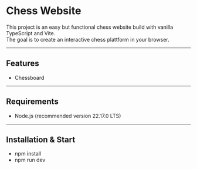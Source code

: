 # Chess Website

This project is an easy but functional chess website build with vanilla TypeScript and Vite.  
The goal is to create an interactive chess plattform in your browser.

---

## Features
- Chessboard

---

## Requirements
- Node.js (recommended version 22.17.0  LTS)

---

## Installation & Start

- npm install
- npm run dev
